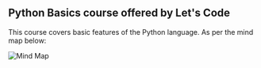 ## Python Basics course offered by Let's Code

This course covers basic features of the Python language. As per the mind map below:

![Mind Map](https://drive.google.com/file/d/1SyASOLQeIc2CrHLwkr3TgujD6vApmFwk/view)



